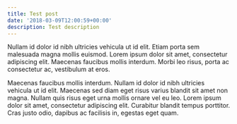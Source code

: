 ```yaml
---
title: Test post
date: '2018-03-09T12:00:59+00:00'
description: Test description
---
```

Nullam id dolor id nibh ultricies vehicula ut id elit. Etiam porta sem malesuada magna mollis euismod. Lorem ipsum dolor sit amet, consectetur adipiscing elit. Maecenas faucibus mollis interdum. Morbi leo risus, porta ac consectetur ac, vestibulum at eros.

Maecenas faucibus mollis interdum. Nullam id dolor id nibh ultricies vehicula ut id elit. Maecenas sed diam eget risus varius blandit sit amet non magna. Nullam quis risus eget urna mollis ornare vel eu leo. Lorem ipsum dolor sit amet, consectetur adipiscing elit. Curabitur blandit tempus porttitor. Cras justo odio, dapibus ac facilisis in, egestas eget quam.
